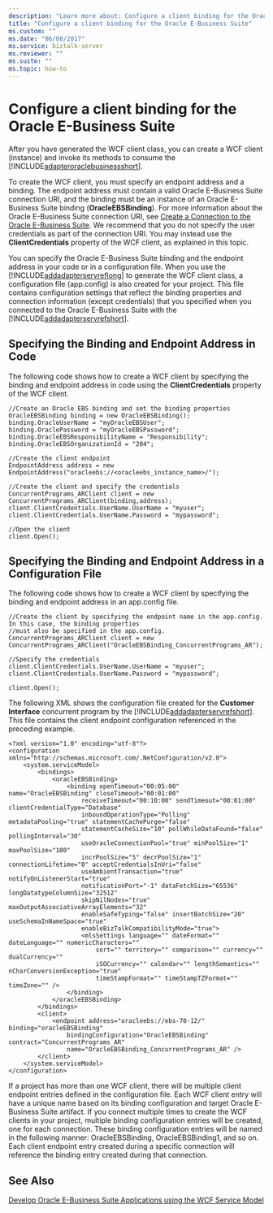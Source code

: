 ```yaml
---
description: "Learn more about: Configure a client binding for the Oracle E-Business Suite"
title: "Configure a client binding for the Oracle E-Business Suite"
ms.custom: ""
ms.date: "06/08/2017"
ms.service: biztalk-server
ms.reviewer: ""
ms.suite: ""
ms.topic: how-to
---
```

# Configure a client binding for the Oracle E-Business Suite
After you have generated the WCF client class, you can create a WCF client (instance) and invoke its methods to consume the [!INCLUDE[adapteroraclebusinessshort](../../includes/adapteroraclebusinessshort-md.md)].  
  
 To create the WCF client, you must specify an endpoint address and a binding. The endpoint address must contain a valid Oracle E-Business Suite connection URI, and the binding must be an instance of an Oracle E-Business Suite binding (**OracleEBSBinding**). For more information about the Oracle E-Business Suite connection URI, see [Create a Connection to the Oracle E-Business Suite](../../adapters-and-accelerators/adapter-oracle-ebs/create-a-connection-to-oracle-e-business-suite.md). We recommend that you do not specify the user credentials as part of the connection URI. You may instead use the **ClientCredentials** property of the WCF client, as explained in this topic.  
  
 You can specify the Oracle E-Business Suite binding and the endpoint address in your code or in a configuration file. When you use the [!INCLUDE[addadapterservreflong](../../includes/addadapterservreflong-md.md)] to generate the WCF client class, a configuration file (app.config) is also created for your project. This file contains configuration settings that reflect the binding properties and connection information (except credentials) that you specified when you connected to the Oracle E-Business Suite with the [!INCLUDE[addadapterservrefshort](../../includes/addadapterservrefshort-md.md)].  
  
## Specifying the Binding and Endpoint Address in Code  
 The following code shows how to create a WCF client by specifying the binding and endpoint address in code using the **ClientCredentials** property of the WCF client.  
  
```  
//Create an Oracle EBS binding and set the binding properties  
OracleEBSBinding binding = new OracleEBSBinding();  
binding.OracleUserName = "myOracleEBSUser";  
binding.OraclePassword = "myOracleEBSPassword";  
binding.OracleEBSResponsibilityName = "Responsibility";  
binding.OracleEBSOrganizationId = "204";  
  
//Create the client endpoint   
EndpointAddress address = new EndpointAddress("oracleebs://<oracleebs_instance_name>/");  
  
//Create the client and specify the credentials  
ConcurrentPrograms_ARClient client = new ConcurrentPrograms_ARClient(binding,address);  
client.ClientCredentials.UserName.UserName = "myuser";  
client.ClientCredentials.UserName.Password = "mypassword";  
  
//Open the client  
client.Open();  
```  
  
## Specifying the Binding and Endpoint Address in a Configuration File  
 The following code shows how to create a WCF client by specifying the binding and endpoint address in an app.config file.  
  
```  
//Create the client by specifying the endpoint name in the app.config. In this case, the binding properties  
//must also be specified in the app.config.  
ConcurrentPrograms_ARClient client = new ConcurrentPrograms_ARClient("OracleEBSBinding_ConcurrentPrograms_AR");  
  
//Specify the credentials   
client.ClientCredentials.UserName.UserName = "myuser";  
client.ClientCredentials.UserName.Password = "mypassword";  
  
client.Open();  
```  
  
 The following XML shows the configuration file created for the **Customer Interface** concurrent program by the [!INCLUDE[addadapterservrefshort](../../includes/addadapterservrefshort-md.md)]. This file contains the client endpoint configuration referenced in the preceding example.  
  
```  
<?xml version="1.0" encoding="utf-8"?>  
<configuration xmlns="http://schemas.microsoft.com/.NetConfiguration/v2.0">  
    <system.serviceModel>  
        <bindings>  
            <oracleEBSBinding>  
                <binding openTimeout="00:05:00" name="OracleEBSBinding" closeTimeout="00:01:00"  
                    receiveTimeout="00:10:00" sendTimeout="00:01:00" clientCredentialType="Database"  
                    inboundOperationType="Polling" metadataPooling="true" statementCachePurge="false"  
                    statementCacheSize="10" pollWhileDataFound="false" pollingInterval="30"  
                    useOracleConnectionPool="true" minPoolSize="1" maxPoolSize="100"  
                    incrPoolSize="5" decrPoolSize="1" connectionLifetime="0" acceptCredentialsInUri="false"  
                    useAmbientTransaction="true" notifyOnListenerStart="true"  
                    notificationPort="-1" dataFetchSize="65536" longDatatypeColumnSize="32512"  
                    skipNilNodes="true" maxOutputAssociativeArrayElements="32"  
                    enableSafeTyping="false" insertBatchSize="20" useSchemaInNameSpace="true"  
                    enableBizTalkCompatibilityMode="true">  
                    <mlsSettings language="" dateFormat="" dateLanguage="" numericCharacters=""  
                        sort="" territory="" comparison="" currency="" dualCurrency=""  
                        iSOCurrency="" calendar="" lengthSemantics="" nCharConversionException="true"  
                        timeStampFormat="" timeStampTZFormat="" timeZone="" />  
                </binding>  
            </oracleEBSBinding>  
        </bindings>  
        <client>  
            <endpoint address="oracleebs://ebs-70-12/" binding="oracleEBSBinding"  
                bindingConfiguration="OracleEBSBinding" contract="ConcurrentPrograms_AR"  
                name="OracleEBSBinding_ConcurrentPrograms_AR" />  
        </client>  
    </system.serviceModel>  
</configuration>  
```  
  
 If a project has more than one WCF client, there will be multiple client endpoint entries defined in the configuration file. Each WCF client entry will have a unique name based on its binding configuration and target Oracle E-Business Suite artifact. If you connect multiple times to create the WCF clients in your project, multiple binding configuration entries will be created, one for each connection. These binding configuration entries will be named in the following manner: OracleEBSBinding, OracleEBSBinding1, and so on. Each client endpoint entry created during a specific connection will reference the binding entry created during that connection.  
  
## See Also  
 [Develop Oracle E-Business Suite Applications using the WCF Service Model](../../adapters-and-accelerators/adapter-oracle-ebs/develop-oracle-e-business-suite-applications-using-the-wcf-service-model.md)
